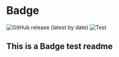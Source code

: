 # Badge

![GitHub release (latest by date)](https://img.shields.io/github/v/release/shuchitach/test-project)
![Test ](https://byob.yarr.is/shuchitach/test-project/Version)

## This is a Badge test readme